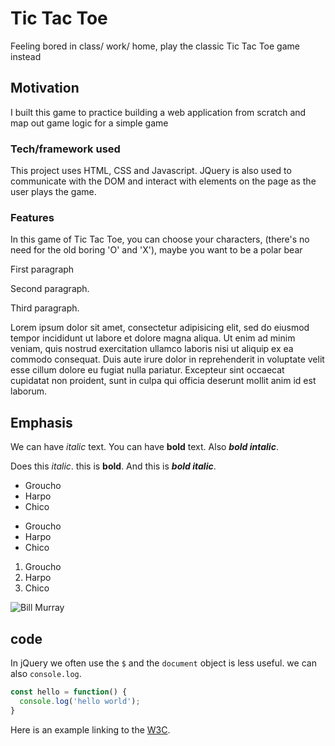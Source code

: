 # Tic Tac Toe  

Feeling bored in class/ work/ home, play the classic Tic Tac Toe game instead

## Motivation

I built this game to practice building a web application from scratch and map out game logic for a simple game


### Tech/framework used  

This project uses HTML, CSS and Javascript. JQuery is also used to communicate with the DOM and interact with elements on the page as the user plays the game.

### Features

In this game of Tic Tac Toe, you can choose your characters, (there's no need for the old boring 'O' and 'X'), maybe you want to be a polar bear  

First paragraph

Second paragraph.

Third paragraph.

Lorem ipsum dolor sit amet, consectetur adipisicing elit, sed do eiusmod tempor incididunt ut labore et dolore magna aliqua. Ut enim ad minim veniam, quis nostrud exercitation ullamco laboris nisi ut aliquip ex ea commodo consequat. Duis aute irure dolor in reprehenderit in voluptate velit esse cillum dolore eu fugiat nulla pariatur. Excepteur sint occaecat cupidatat non proident, sunt in culpa qui officia deserunt mollit anim id est laborum.

## Emphasis

We can have *italic* text. You can have **bold** text. Also ***bold intalic***.

Does this _italic_. this is __bold__. And this is ___bold italic___.

* Groucho
* Harpo
* Chico

- Groucho
- Harpo
- Chico

1. Groucho
2. Harpo
3. Chico

![Bill Murray](https://www.fillmurray.com/500/400)

## code   

In jQuery we often use the `$` and the `document` object is less useful. we can also `console.log`.

```javascript
const hello = function() {
  console.log('hello world');
}
```

Here is an example linking to the [W3C](https://w3c.org/).
